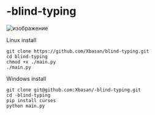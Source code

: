 # -blind-typing
![изображение](https://github.com/user-attachments/assets/b37ee629-abb1-416d-a7d6-6e45d6e334c5)

Linux install
```
git clone https://github.com/Xbasan/blind-typing.git
cd blind-typing
chmod +x ./main.py
./main.py
```

Windows install 
```
git clone git@github.com:Xbasan/-blind-typing.git
cd -blind-typing
pip install curses
python main.py
```

